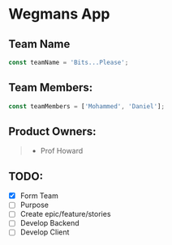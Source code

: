 # Wegmans App

## Team Name

```javascript
const teamName = 'Bits...Please';
```

## Team Members:

```javascript
const teamMembers = ['Mohammed', 'Daniel'];
```

## Product Owners:

> - Prof Howard

## TODO:

- [x] Form Team
- [ ] Purpose
- [ ] Create epic/feature/stories
- [ ] Develop Backend
- [ ] Develop Client
